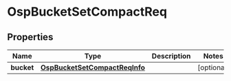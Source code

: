 # OspBucketSetCompactReq

## Properties
Name | Type | Description | Notes
------------ | ------------- | ------------- | -------------
**bucket** | [**OspBucketSetCompactReqInfo**](OspBucketSetCompactReqInfo.md) |  |  [optional]
